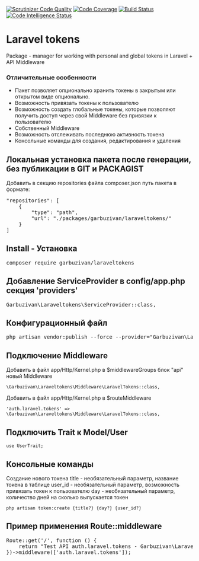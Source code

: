 [![Scrutinizer Code Quality](https://scrutinizer-ci.com/g/garbuzivan/laraveltokens/badges/quality-score.png?b=main)](https://scrutinizer-ci.com/g/garbuzivan/laraveltokens/?branch=main)
[![Code Coverage](https://scrutinizer-ci.com/g/garbuzivan/laraveltokens/badges/coverage.png?b=main)](https://scrutinizer-ci.com/g/garbuzivan/laraveltokens/?branch=main)
[![Build Status](https://scrutinizer-ci.com/g/garbuzivan/laraveltokens/badges/build.png?b=main)](https://scrutinizer-ci.com/g/garbuzivan/laraveltokens/build-status/main)
[![Code Intelligence Status](https://scrutinizer-ci.com/g/garbuzivan/laraveltokens/badges/code-intelligence.svg?b=main)](https://scrutinizer-ci.com/code-intelligence)

# Laravel tokens

Package - manager for working with personal and global tokens in Laravel + API Middleware

### Отличительные особенности

- Пакет позволяет опционально хранить токены в закрытым или открытом виде опционально.
- Возможность привязать токены к пользователю
- Возможность создать глобальные токены, которые позволяют получить доступ через свой Middleware без привязки к
  пользователю
- Собственный Middleware
- Возможность отслеживать последнюю активность токена
- Консольные команды для создания, редактирования и удаления

## Локальная установка пакета после генерации, без публикации в GIT и PACKAGIST

Добавить в секцию repositories файла composer.json путь пакета в формате:

<pre>
"repositories": [
    {
        "type": "path",
        "url": "./packages/garbuzivan/laraveltokens/"
    }
]
</pre>

## Install - Установка

<pre>composer require garbuzivan/laraveltokens</pre>

## Добавление ServiceProvider в config/app.php секция 'providers'

<pre>Garbuzivan\Laraveltokens\ServiceProvider::class,</pre>

## Конфигурационный файл

<pre>php artisan vendor:publish --force --provider="Garbuzivan\Laraveltokens\ServiceProvider" --tag="config"</pre>

## Подключение Middleware

Добавить в файл app/Http/Kernel.php в $middlewareGroups блок "api" новый Middleware

```\Garbuzivan\Laraveltokens\Middleware\LaravelTokens::class,```

Добавить в файл app/Http/Kernel.php в $routeMiddleware

```'auth.laravel.tokens' => \Garbuzivan\Laraveltokens\Middleware\LaravelTokens::class,```

## Подключить Trait к Model/User

```use UserTrait;```

## Консольные команды

Создание нового токена title - необязательный параметр, название токена в таблице user_id - необязательный параметр,
возможность привязать токен к пользователю day - необязательный параметр, количество дней на сколько выпускается токен

```php artisan token:create {title?} {day?} {user_id?}```

## Пример применения Route::middleware

<pre>Route::get('/', function () {
    return "Test API auth.laravel.tokens - Garbuzivan\Laraveltokens\Middleware\LaravelTokens";
})->middleware(['auth.laravel.tokens']);</pre>
